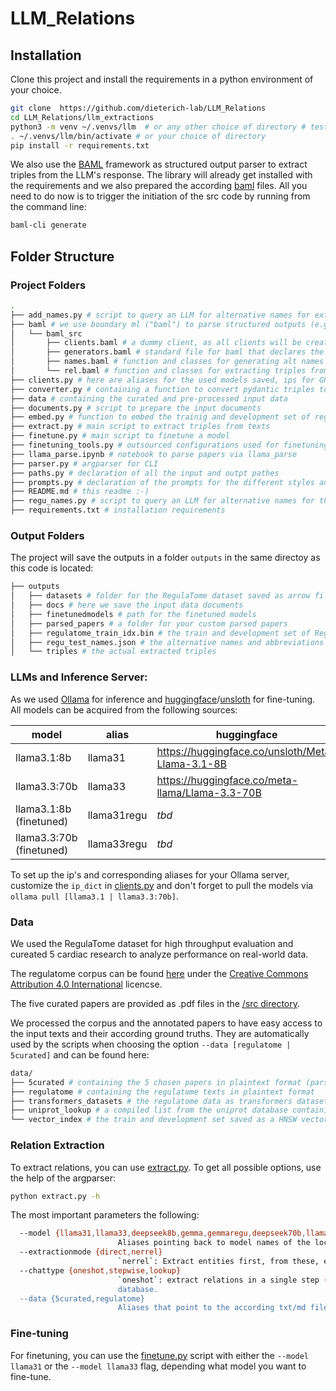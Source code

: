 # LLM_Relations

## Installation

Clone this project and install the requirements in a python environment of your choice.

```bash
git clone  https://github.com/dieterich-lab/LLM_Relations
cd LLM_Relations/llm_extractions
python3 -m venv ~/.venvs/llm  # or any other choice of directory # tested with Python 3.11.2
. ~/.venvs/llm/bin/activate # or your choice of directory
pip install -r requirements.txt
```

We also use the [BAML](https://www.boundaryml.com/) framework as structured output parser to extract triples from the LLM's response. The library will already get installed with the requirements and we also prepared the according [baml](./baml/baml_src/) files. All you need to do now is to trigger the initiation of the src code by running from the command line:

```bash
baml-cli generate
```

## Folder Structure

### Project Folders

```bash
.
├── add_names.py # script to query an LLM for alternative names for extracted triples
├── baml # we use boundary ml ("baml") to parse structured outputs (e.g. triples)
│   └── baml_src                      
│       ├── clients.baml # a dummy client, as all clients will be created live from a dictionary and added to the client registry (see clients.py)
│       ├── generators.baml # standard file for baml that declares the language and version of baml
│       ├── names.baml # function and classes for generating alt names for triples
│       └── rel.baml # function and classes for extracting triples from text
├── clients.py # here are aliases for the used models saved, ips for GPU nodes in our compute environment and the client registry for baml
├── converter.py # containing a function to convert pydantic triples to json and save them
├── data # containing the curated and pre-processed input data
├── documents.py # script to prepare the input documents
├── embed.py # function to embed the trainig and development set of regulatome in a vector store
├── extract.py # main script to extract triples from texts
├── finetune.py # main script to finetune a model
├── finetuning_tools.py # outsourced configurations used for finetuning a model
├── llama_parse.ipynb # notebook to parse papers via llama_parse
├── parser.py # argparser for CLI
├── paths.py # declaration of all the input and outpt pathes
├── prompts.py # declaration of the prompts for the different styles and regimes
├── README.md # this readme :-)
├── regu_names.py # script to query an LLM for alternative names for the entities in the RegulaTome test dataset
├── requirements.txt # installation requirements
```

### Output Folders

The project will save the outputs in a folder `outputs` in the same directoy as this code is located:

```bash
├── outputs            
│   ├── datasets # folder for the RegulaTome dataset saved as arrow files for fine-tuning
│   ├── docs # here we save the input data documents
│   ├── finetunedmodels # path for the finetuned models
│   ├── parsed_papers # a folder for your custom parsed papers
│   ├── regulatome_train_idx.bin # the train and development set of RegulaTome as vector store binary
│   ├── regu_test_names.json # the alternative names and abbreviations for the entities in the RegulaTome test set
│   └── triples # the actual extracted triples
```

### LLMs and Inference Server:

As we used [Ollama](ollama.com) for inference and [huggingface](huggingface.co)/[unsloth](https://unsloth.ai/) for fine-tuning. All models can be acquired from the following sources:


| model  | alias |huggingface  | ollama |
|---|---|---|---|
|llama3.1:8b   | llama31 | https://huggingface.co/unsloth/Meta-Llama-3.1-8B |https://ollama.com/library/llama3.1 |
|llama3.3:70b   | llama33 | https://huggingface.co/meta-llama/Llama-3.3-70B  |https://ollama.com/library/llama3.3:70b |
|llama3.1:8b (finetuned)  | llama31regu | _tbd_ | - |
|llama3.3:70b (finetuned)  | llama33regu | _tbd_ | - |


To set up the ip's and corresponding aliases for your Ollama server, customize the `ip_dict` in [clients.py](./clients.py) and don't forget to pull the models via `ollama pull [llama3.1 | llama3.3:70b]`.

### Data

We used the RegulaTome dataset for high throughput evaluation and cureated 5 cardiac research to analyze performance on real-world data.

The regulatome corpus can be found [here](https://zenodo.org/records/10808330) under the [Creative Commons Attribution 4.0 International](https://creativecommons.org/licenses/by/4.0/legalcode) licencse.

The five curated papers are provided as .pdf files in the [/src directory](https://github.com/dieterich-lab/LLM_Relations/tree/main/src/curated_manuscripts).

We processed the corpus and the annotated papers to have easy access to the input texts and their according ground truths. They are automatically used by the scripts when choosing the option `--data [regulatome | 5curated]` and can be found here:

```bash
data/
├── 5curated # containing the 5 chosen papers in plaintext format (parsed with llama_parse)
├── regulatome # containing the regulatome texts in plaintext format
├── transformers_datasets # the regulatome data as transformers datasets
├── uniprot_lookup # a compiled list from the uniprot database containing related molecule information
└── vector_index # the train and development set saved as a HNSW vector index
```

### Relation Extraction

To extract relations, you can use [extract.py](./extract.py). To get all possible options, use the help of the argparser:

```bash
python extract.py -h
```

The most important parameters the following:

```bash
  --model {llama31,llama33,deepseek8b,gemma,gemmaregu,deepseek70b,llama31regu,llama33regu}
                        Aliases pointing back to model names of the local Ollama server or the provider. More specifically defined in `clients.py`.
  --extractionmode {direct,nerrel}
                        `nerrel`: Extract entities first, from these, extract corresponding relations. `direct`: Extract relations (triples) in a single step.
  --chattype {oneshot,stepwise,lookup}
                        `oneshot`: extract relations in a single step (don't ask for revising). `stepwise`: Let the LLM revise the prompts in two additional steps. `lookup`: Sets `extractionmode` to `nerrel` and queries information about the entities from our uniprot
                        database.
  --data {5curated,regulatome}
                        Aliases that point to the according txt/md files of the RegulaTome corpus or our 5 curated papaers.
```

### Fine-tuning

For finetuning, you can use the [finetune.py](./finetune.py) script with either the `--model llama31` or the `--model llama33` flag, depending what model you want to fine-tune.
